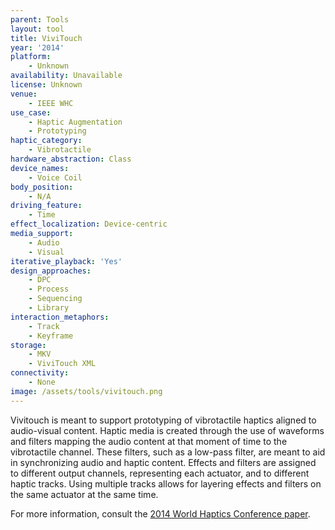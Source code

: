 ```yaml
---
parent: Tools
layout: tool
title: ViviTouch
year: '2014'
platform:
    - Unknown
availability: Unavailable
license: Unknown
venue:
    - IEEE WHC
use_case:
    - Haptic Augmentation
    - Prototyping
haptic_category:
    - Vibrotactile
hardware_abstraction: Class
device_names:
    - Voice Coil
body_position:
    - N/A
driving_feature:
    - Time
effect_localization: Device-centric
media_support:
    - Audio
    - Visual
iterative_playback: 'Yes'
design_approaches:
    - DPC
    - Process
    - Sequencing
    - Library
interaction_metaphors:
    - Track
    - Keyframe
storage:
    - MKV
    - ViviTouch XML
connectivity:
    - None
image: /assets/tools/vivitouch.png
---
```

Vivitouch is meant to support prototyping of vibrotactile haptics aligned to audio-visual content.
Haptic media is created through the use of waveforms and filters mapping the audio content at that moment of time to the vibrotactile channel.
These filters, such as a low-pass filter, are meant to aid in synchronizing audio and haptic content.
Effects and filters are assigned to different output channels, representing each actuator, and to different haptic tracks.
Using multiple tracks allows for layering effects and filters on the same actuator at the same time.

For more information, consult the [2014 World Haptics Conference paper](https://doi.org/10.1109/HAPTICS.2014.6775509).
